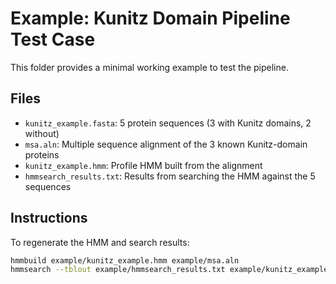 # Example: Kunitz Domain Pipeline Test Case

This folder provides a minimal working example to test the pipeline.

## Files

- `kunitz_example.fasta`: 5 protein sequences (3 with Kunitz domains, 2 without)
- `msa.aln`: Multiple sequence alignment of the 3 known Kunitz-domain proteins
- `kunitz_example.hmm`: Profile HMM built from the alignment
- `hmmsearch_results.txt`: Results from searching the HMM against the 5 sequences

## Instructions

To regenerate the HMM and search results:

```bash
hmmbuild example/kunitz_example.hmm example/msa.aln
hmmsearch --tblout example/hmmsearch_results.txt example/kunitz_example.hmm example/kunitz_example.fasta


